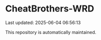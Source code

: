 # CheatBrothers-WRD

Last updated: 2025-06-04 06:56:13

This repository is automatically maintained.
